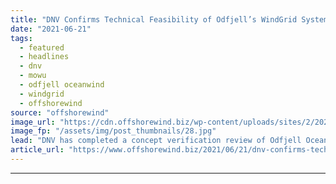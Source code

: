 ```yaml
---
title: "DNV Confirms Technical Feasibility of Odfjell’s WindGrid System"
date: "2021-06-21"
tags: 
  - featured
  - headlines
  - dnv
  - mowu
  - odfjell oceanwind
  - windgrid
  - offshorewind
source: "offshorewind"
image_url: "https://cdn.offshorewind.biz/wp-content/uploads/sites/2/2021/06/21144003/Odfjell-Oceanwind-WindGrid-MOWUs.jpg"
image_fp: "/assets/img/post_thumbnails/28.jpg"
lead: "DNV has completed a concept verification review of Odfjell Oceanwind’s WindGrid™ system for Mobile"
article_url: "https://www.offshorewind.biz/2021/06/21/dnv-confirms-technical-feasibility-of-odfjells-windgrid-system/"
---
```


---
